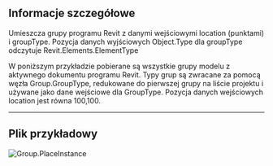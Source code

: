 ## Informacje szczegółowe
Umieszcza grupy programu Revit z danymi wejściowymi location (punktami) i groupType. Pozycja danych wyjściowych Object.Type dla groupType odczytuje Revit.Elements.ElementType

 W poniższym przykładzie pobierane są wszystkie grupy modelu z aktywnego dokumentu programu Revit. Typy grup są zwracane za pomocą węzła Group.GroupType, redukowane do pierwszej grupy na liście projektu i używane jako dane wejściowe dla GroupType. Pozycja danych wejściowych location jest równa 100,100.
___
## Plik przykładowy

![Group.PlaceInstance](./Revit.Elements.Group.PlaceInstance_img.jpg)
